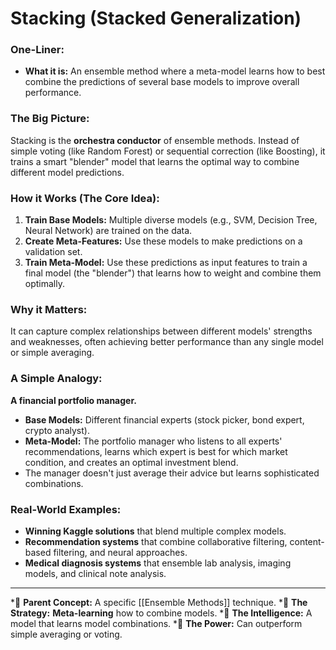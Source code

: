 # Stacking (Stacked Generalization)

### One-Liner:
*   **What it is:** An ensemble method where a meta-model learns how to best combine the predictions of several base models to improve overall performance.

### The Big Picture:
Stacking is the **orchestra conductor** of ensemble methods. Instead of simple voting (like Random Forest) or sequential correction (like Boosting), it trains a smart "blender" model that learns the optimal way to combine different model predictions.

### How it Works (The Core Idea):
1.  **Train Base Models:** Multiple diverse models (e.g., SVM, Decision Tree, Neural Network) are trained on the data.
2.  **Create Meta-Features:** Use these models to make predictions on a validation set.
3.  **Train Meta-Model:** Use these predictions as input features to train a final model (the "blender") that learns how to weight and combine them optimally.

### Why it Matters:
It can capture complex relationships between different models' strengths and weaknesses, often achieving better performance than any single model or simple averaging.

### A Simple Analogy:
**A financial portfolio manager.**
*   **Base Models:** Different financial experts (stock picker, bond expert, crypto analyst).
*   **Meta-Model:** The portfolio manager who listens to all experts' recommendations, learns which expert is best for which market condition, and creates an optimal investment blend.
*   The manager doesn't just average their advice but learns sophisticated combinations.

### Real-World Examples:
*   **Winning Kaggle solutions** that blend multiple complex models.
*   **Recommendation systems** that combine collaborative filtering, content-based filtering, and neural approaches.
*   **Medical diagnosis systems** that ensemble lab analysis, imaging models, and clinical note analysis.

---
*🌳 **Parent Concept:** A specific [[Ensemble Methods]] technique.
*🎻 **The Strategy:** **Meta-learning** how to combine models.
*🧠 **The Intelligence:** A model that learns model combinations.
*🚀 **The Power:** Can outperform simple averaging or voting.
